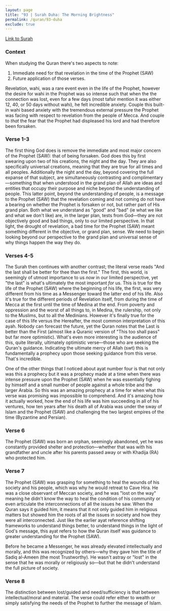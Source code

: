 ```yaml
---
layout: page
title: "93 | Surah Duha: The Morning Brightness"
permalink: /quran/93-duha
exclude: true
---
```


[Link to Surah](http://al-quran.info/#93)

### Context

When studying the Quran there's two aspects to note:

1. Immediate need for that revelation in the time of the Prophet (SAW) 
2. Future application of those verses.  

Revelation, wahi, was a rare event even in the life of the Prophet, however the desire for wahi in the Prophet was so intense such that when the the connection was lost, even for a few days (most tafsir mention it was either 12, 40, or 50 days without wahi), he felt incredible anxiety.  Couple this built-in wahi based anxiety with the tremendous external pressure the Prophet was facing with respect to revelation from the people of Mecca.  And couple to *that* the fear that the Prophet had displeased his lord and had therefore been forsaken.

### Verse 1-3

The first thing God does is remove the immediate and most major concern of the Prophet (SAW): that of being forsaken.  God does this by first swearing upon two of his creations, the night and the day.  They are also specifically universal creations, meaning that they are true for all times and all peoples.  Additionally the night and the day, beyond covering the full expanse of that subject, are simultaneously contrasting and complimentary—something that when understood in the grand plan of Allah are ideas and entities that occupy their purpose and niche beyond the understanding of people.  This latter point, beyond the understanding of people, is a message to the Prophet (SAW) that the revelation coming and not coming do not have a bearing on whether the Prophet is forsaken or not, but rather part of His grand plan.  Both what we understand as "good" and "bad" (ie what we like and what we don't like) are, in the larger plan, tests from God—they are not objectively good and bad things, only to our limited perspective.  In that light, the drought of revelation, a bad time for the Prophet (SAW) meant something different in the objective, or grand plan, sense.  We need to begin looking beyond our perspective to the grand plan and universal sense of why things happen the way they do.

### Verses 4-5

The Surah then continues with another contrast; the literal verse reads "And the last shall be better for thee than the first." The first, this world, is seemingly of utmost importance to us *now* in our limited perspective, yet "the last" is what's ultimately the most important *for* us.  This is true for the life of the Prophet (SAW) where the beginning of his life, the first, was very different from his time as a Messenger toward the latter end of his life.  Also it's true for the different periods of Revelation itself, from during the time of Mecca at the first until the time of Medina at the end.  From poverty and oppression and the worst of all things to, in Medina, the rulership, not only to the Muslims, but to all the Medinians.  However it's finally true for the case of this life versus the Hereafter, the most common interpretation of this ayah.  Nobody can forecast the future, yet the Quran notes that the Last is better than the First (almost like a Quranic version of "This too shall pass" but far more optimistic).  What's even more interesting is the audience of this, quite literally, ultimately optimistic verse—those who are seeking the Quran's guidance.  Indicating the ultimate mercy of Allah (swt) this is fundamentally a prophecy upon those seeking guidance from this verse.  That's incredible.

One of the other things that I noticed about ayat number four is that not only was this a prophecy but it was a prophecy made at a time when there was intense pressure upon the Prophet (SAW) when he was essentially fighing by himself and a small number of people against a whole tribe and the larger Arabia.  So this was an amazing prophecy at a time for when what this verse was promising was impossible to comprehend.  And it's amazing how it actually worked, how the end of his life was him succeeding in all of his ventures, how ten years after his death all of Arabia was under the sway of Islam and the Prophet (SAW) and challenging the two largest empires of the time (Byzantine and Persian).

### Verse 6

The Prophet (SAW) was born an orphan, seemingly abandoned, yet he was constantly provided shelter and protection—whether that was with his grandfather and uncle after his parents passed away or with Khadija (RA) who protected him.  

### Verse 7

The Prophet (SAW) was grasping for something to heal the wounds of his society and his people, which was why he would retreat to Cave Hira.  He was a close observant of Meccan society, and he was "lost on the way" meaning he didn't know the way to heal the condition of his community or even articulate the interconnections of all the issues he saw.  When the Quran says it guided him, it means that it not only guided him in religious matters but showed him the roots of all the issues in society and how they were all interconnected.  Just like the earlier ayat reference shifting frameworks to understand things better, to understand things in the light of God's message, this ayat refers to how the Quran itself was guidance to greater understanding for the Prophet (SAW).  

Before he became a Messenger, he was already elevated intellectually and morally, and this was recognized by others—why they gave him the title of Sadiq al-Ameen (the most Trustworthy).  He wasn't astray or "lost" in the sense that he was morally or religiously so—but that he didn't understand the full picture of society. 

### Verse 8

The distinction between lost/guided and need/sufficiency is that between intellectual/moral and material.  The verse could refer either to wealth or simply satisfying the needs of the Prophet to further the message of Islam.